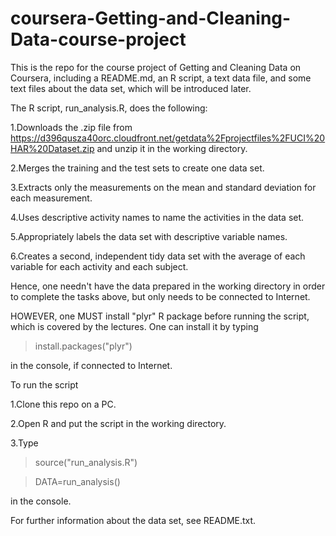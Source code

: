 coursera-Getting-and-Cleaning-Data-course-project
=================================================

This is the repo for the course project of Getting and Cleaning Data on Coursera, including a README.md, an R script, a text data file, and some text files about the data set, which will be introduced later.

The R script, run_analysis.R, does the following:

1.Downloads the .zip file from https://d396qusza40orc.cloudfront.net/getdata%2Fprojectfiles%2FUCI%20HAR%20Dataset.zip and unzip it in the working directory.

2.Merges the training and the test sets to create one data set.

3.Extracts only the measurements on the mean and standard deviation for each measurement. 

4.Uses descriptive activity names to name the activities in the data set.

5.Appropriately labels the data set with descriptive variable names. 

6.Creates a second, independent tidy data set with the average of each variable for each activity and each subject.

Hence, one needn't have the data prepared in the working directory in order to complete the tasks above, but only needs to be connected to Internet.

HOWEVER, one MUST install "plyr" R package before running the script, which is covered by the lectures. One can install it by typing

>install.packages("plyr")

in the console, if connected to Internet.

To run the script

1.Clone this repo on a PC.

2.Open R and put the script in the working directory.

3.Type
  
>source("run_analysis.R")

>DATA=run_analysis()

in the console.

For further information about the data set, see README.txt.
